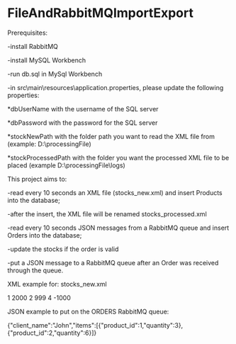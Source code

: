 # FileAndRabbitMQImportExport
Prerequisites:

-install RabbitMQ

-install MySQL Workbench

-run db.sql in MySql Workbench

-in src\main\resources\application.properties, please update the following properties:

*dbUserName with the username of the SQL server

*dbPassword with the password for the SQL server

*stockNewPath with the folder path you want to read the XML file from (example: D:\\processingFile)

*stockProcessedPath with the folder you want the processed XML file to be placed (example D:\\processingFile\\logs)


This project aims to:

-read every 10 seconds an XML file (stocks_new.xml) and insert Products into the database;

-after the insert, the XML file will be renamed stocks_processed.xml

-read every 10 seconds JSON messages from a RabbitMQ queue and insert Orders into the database;

-update the stocks if the order is valid

-put a JSON message to a RabbitMQ queue after an Order was received through the queue.


XML example for: stocks_new.xml
<?xml version="1.0" encoding="UTF-8"?>
<stocks>
    <stock>
        <product_id>1</product_id>
        <quantity>2000</quantity>
    </stock>
    <stock>
        <product_id>2</product_id>
        <quantity>999</quantity>
    </stock>
    <stock>
        <product_id>4</product_id>
        <quantity>-1000</quantity>
    </stock>
</stocks>

JSON example to put on the ORDERS RabbitMQ queue:

{"client_name":"John","items":[{"product_id":1,"quantity":3},{"product_id":2,"quantity":6}]}
